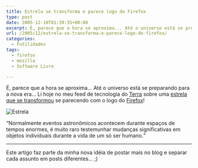```yaml
---
title: Estrela se transforma e parece logo do Firefox
type: post
date: 2005-12-10T01:39:35+00:00
excerpt: É, parece que a hora se aproxima... Até o universo está se preparando para a nova era...
url: /2005/12/estrela-se-transforma-e-parece-logo-do-firefox/
categories:
  - Futilidades
tags:
  - firefox
  - mozilla
  - Software Livre

---
```

É, parece que a hora se aproxima… Até o universo está se preparando para a nova era… Li hoje no meu feed de tecnologia do [Terra][1] sobre uma [estrela que se transformou][2] se parecendo com o logo do [Firefox][3]!

<img src="https://i2.wp.com/img.terra.com.br/i/2005/12/09/285384-2133-cp.jpg?w=604" alt="Estrela" data-recalc-dims="1" />

<q>Normalmente eventos astronômicos acontecem durante espaços de tempos enormes, é muito raro testemunhar mudanças significativas em objetos individuais durante a vida de um só ser humano.</q>

* * *

Este artigo faz parte da minha nova idéia de postar mais no blog e separar cada assunto em posts diferentes… ;)

 [1]: http://www.terra.com.br
 [2]: http://tecnologia.terra.com.br/interna/0,,OI790479-EI4801,00.html
 [3]: http://www.getfirefox.com
